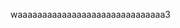 waaaaaaaaaaaaaaaaaaaaaaaaaaaaaa3 
<!---
GemiG2/GemiG2 is a ✨ special ✨ repository because its `README.md` (this file) appears on your GitHub profile.
You can click the Preview link to take a look at your changes.
--->
